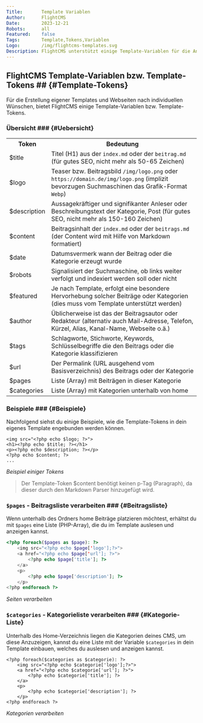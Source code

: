 ```yaml
---
Title:       Template Variablen
Author:      FlightCMS
Date:        2023-12-21
Robots:      all
Featured:	 false
Tags:        Template,Tokens,Variablen
Logo:        /img/flightcms-templates.svg
Description: FlightCMS unterstützt einige Template-Variablen für die Anzeige des Content.
---
```

## FlightCMS Template-Variablen bzw. Template-Tokens ## {#Template-Tokens}

Für die Erstellung eigener Templates und Webseiten nach individuellen Wünschen, bietet FlightCMS einige Template-Variablen bzw. Template-Tokens.

### Übersicht ### {#Uebersicht}

<table>
	<tr>
		<th> Token     </th>
		<th> Bedeutung </th>
	</tr>
	<tr>
		<td> 
			$title
		</td>
		<td> 
			Titel (H1) aus der <code>index.md</code> oder der <code>beitrag.md</code> (für gutes SEO, nicht mehr als 50-65 Zeichen) 
		</td>
	</tr>
	<tr>
		<td> 
			$logo
		</td>
		<td>
			Teaser bzw. Beitragsbild <code>/img/logo.png</code> oder <code>https://domain.de/img/logo.png</code> (implizit bevorzugen Suchmaschinen das Grafik-Format <code>Webp</code>)
		</td>
	</tr>
	<tr>
		<td>
			$description
		</td>
		<td>
			Aussagekräftiger und signifikanter Anleser oder Beschreibungstext der Kategorie, Post (für gutes SEO, nicht mehr als 150-160 Zeichen)
		</td>
	</tr>
	<tr>
		<td>
			$content
		</td>
		<td>
			Beitragsinhalt der <code>index.md</code> oder der <code>beitrags.md</code> (der Content wird mit Hilfe von Markdown formatiert)
		</td>
	</tr>
	<tr>
		<td>
			$date
		</td>
		<td>
			Datumsvermerk wann der Beitrag oder die Kategorie erzeugt wurde
		</td>
	</tr>
	<tr>
		<td>
			$robots
		</td>
		<td>
			Signalisiert der Suchmaschine, ob links weiter verfolgt und indexiert werden soll oder nicht
		</td>
	</tr>
	<tr>
		<td>
			$featured
		</td>
		<td>
			Je nach Template, erfolgt eine besondere Hervorhebung solcher Beiträge oder Kategorien (dies muss vom Template unterstützt werden)
		</td>
	</tr>
	<tr>
		<td>
			$author
		</td>
		<td>
			Üblicherweise ist das der Beitragsautor oder Redakteur (alternativ auch Mail-Adresse, Telefon, Kürzel, Alias, Kanal-Name, Webseite o.ä.)
		</td>
	</tr>
	<tr>
		<td>
			$tags
		</td>
		<td>
			Schlagworte, Stichworte, Keywords, Schlüsselbegriffe die den Beitrags oder die Kategorie klassifizieren
		</td>
	</tr>
	<tr>
		<td>
			$url
		</td>
		<td>
			Der Permalink (URL ausgehend vom Basisverzeichnis) des Beitrags oder der Kategorie
		</td>
	</tr>
	<tr>
		<td>
			$pages
		</td>
		<td>
			Liste (Array) mit Beiträgen in dieser Kategorie
		</td>
	</tr>
	<tr>
		<td>
			$categories
		</td>
		<td>
			Liste (Array) mit Kategorien unterhalb von home
		</td>
	</tr>
</table>

### Beispiele ### {#Beispiele}

Nachfolgend siehst du einige Beispiele, wie die Template-Tokens in dein eigenes Template engebunden werden können.

    <img src="<?php echo $logo; ?>">
    <h1><?php echo $title; ?></h1>
    <p><?php echo $description; ?></p>
    <?php echo $content; ?>
    ...
_Beispiel einiger Tokens_
    
>Der Template-Token $content benötigt keinen p-Tag (Paragraph), da dieser durch den Markdown Parser hinzugefügt wird.

### `$pages` - Beitragsliste verarbeiten ### {#Beitragsliste}

Wenn unterhalb des Ordners home Beiträge platzieren möchtest, erhältst du mit `$pages` eine Liste (PHP-Array), die du im Template auslesen und anzeigen kannst.

```php
<?php foreach($pages as $page): ?>
    <img src="<?php echo $page['logo'];?>">
	<a href="<?php echo $page['url']; ?>">
		<?php echo $page['title']; ?>
	</a>
	<p>
		<?php echo $page['description']; ?>
	</p>
<?php endforeach ?>
```
_Seiten verarbeiten_

### `$categories` - Kategorieliste verarbeiten ### {#Kategorie-Liste}

Unterhalb des Home-Verzeichnis liegen die Kategorien deines CMS, um diese Anzuzeigen, kannst du eine Liste mit der Variable `$categories` in dein Template einbauen, welches du auslesen und anzeigen kannst.

    <?php foreach($categories as $categorie): ?>
        <img src="<?php echo $categorie['logo'];?>">
		<a href="<?php echo $categorie['url']; ?>">
			<?php echo $categorie['title']; ?>
		</a>
        <p>
			<?php echo $categorie['description']; ?>
		</p>
    <?php endforeach ?>
_Kategorien verarbeiten_